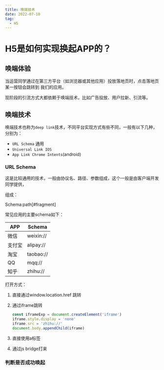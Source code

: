 ```yaml
---
title: 唤端技术
date: 2022-07-10
tag:
  - H5
---
```

# H5是如何实现换起APP的？

## 唤端体验

当运营同学通过在第三方平台（如浏览器或其他应用）投放落地页时，点击落地页某一按钮会跳转到 我们的应用。

现阶段的引流方式大都依赖于唤端技术，比如广告投放、用户拉新、引流等。



## 唤端技术

唤端技术也称为`deep link`技术，不同平台实现方式有些不同，一般有以下几种，分别为：

- `URL Schema` 通用
- `Universal Link IOS`
- `App Link Chrome Intents`(android)

### URL Schema

这是比较通用的技术，一般由协议名、路径、参数组成，这个一般是由客户端开发同学提供，

组成：

Schema:path[#fragment]

常见应用的主要schema如下：

| APP    | Schema    |
| ------ | --------- |
| 微信   | weixin:// |
| 支付宝 | alipay:// |
| 淘宝   | taobao:// |
| QQ     | mqq://    |
| 知乎   | zhihu://  |

打开方式：

1. 直接通过window.location.href 跳转

2. 通过iframe跳转

    ```js
    const iframeExp = document.createElement('iframe')
    iframe.style.display = 'none'
    iframe.src = 'zhihu://'
    document.body.appendChild(iframe)
    
    ```

3. 直接使用a标签
4. 通过js bridge打来



### 判断是否成功唤起

